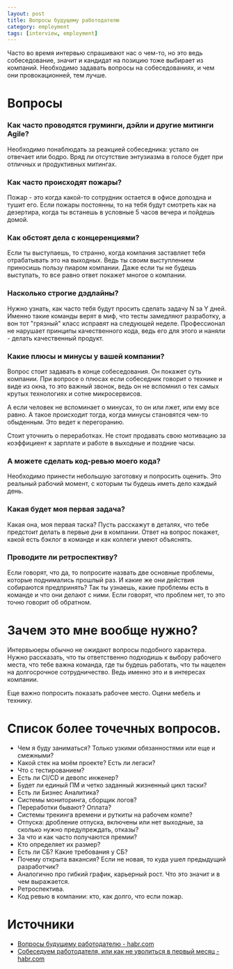 ```yaml
---
layout: post
title: Вопросы будущему работодателю
category: employment
tags: [interview, employment]
---
```


Часто во время интервью спрашивают нас о чем-то, но это ведь собеседование, значит и кандидат на позицию тоже выбирает из компаний. Необходимо задавать вопросы на собеседованиях, и чем они провокационней, тем лучше.

# Вопросы

### Как часто проводятся груминги, дэйли и другие митинги Agile?

Необходимо понаблюдать за реакцией собеседника: устало он отвечает или бодро. Вряд ли отсутствие энтузиазма в голосе будет при отличных и продуктивных митингах.

### Как часто происходят пожары?

Пожар - это когда какой-то сотрудник остается в офисе допоздна и тушит его. Если пожары постоянны, то на тебя будут смотреть как на дезертира, когда ты встанешь в условные 5 часов вечера и пойдешь домой.

### Как обстоят дела с концеренциями?

Если ты выступаешь, то странно, когда компания заставляет тебя отрабатывать это на выходных. Ведь ты своим выступлением приносишь пользу пиаром компании. Даже если ты не будешь выступать, то все равно ответ покажет многое о компании.

### Насколько строгие дэдлайны?

Нужно узнать, как часто тебя будут просить сделать задачу N за Y дней. Именно такие команды верят в миф, что тесты замедляют разработку, а вон тот "грязный" класс исправят на следующей неделе. Профессионал не нарушает принципы качественного кода, ведь его для этого и наняли - делать качественный продукт.

### Какие плюсы и минусы у вашей компании?

Вопрос стоит задавать в конце собеседования. Он покажет суть компании.  При вопросе о плюсах если собеседник говорит о технике и виде из окна, то это важный звонок, ведь он не вспомнил о тех самых крутых технологиях и сотне микросервисов. 

А если человек не вспоминает о минусах, то он или лжет, или ему все равно. А такое происходит тогда, когда минусы становятся чем-то обыденным. Это ведет к перегоранию.

Стоит уточнить о переработках. Не стоит продавать свою мотивацию за коэффициент к зарплате и работе в выходные и поздние часы.

### А можете сделать код-ревью моего кода?

Необходимо принести небольшую заготовку и попросить оценить. Это реальный рабочий момент, с которым ты будешь иметь дело каждый день.

### Какая будет моя первая задача?

Какая она, моя первая таска? Пусть расскажут в деталях, что тебе предстоит делать в первые дни в компании. Ответ на вопрос покажет, какой есть бэклог в команде и как коллеги умеют объяснять.

### Проводите ли ретроспективу?

Если говорят, что да, то попросите назвать две основные проблемы, которые поднимались прошлый раз. И какие же они действия собираются предпринять? Так ты узнаешь, какие проблемы есть в команде и что они делают с ними. Если говорят, что проблем нет, то это точно говорит об обратном.

# Зачем это мне вообще нужно?

Интервьюеры обычно не ожидают вопросы подобного характера. Нужно рассказать, что ты ответственно подходишь к выбору рабочего места, что тебе важна команда, где ты будешь работать, что ты нацелен на долгосрочное сотрудничество. Ведь именно это и в интересах компании. 

Еще важно попросить показать рабочее место. Оцени мебель и технику. 

# Список более точечных вопросов.

- Чем я буду заниматься? Только узкими обязанностями или еще и смежными?
- Какой стек на моём проекте? Есть ли легаси?
- Что с тестированием?
- Есть ли CI/CD и девопс инженер?
- Будет ли единый ПМ и четко заданный жизненный цикл таски?
- Есть ли Бизнес Аналитика?
- Системы мониторинга, сборщик логов?
- Переработки бывают? Оплата?
- Системы трекинга времени и руткиты на рабочем компе?
- Отпуска: дробление отпуска, включены или нет выходные, за сколько нужно предупреждать, отказы?
- За что и как часто получаются премии?
- Кто определяет их размер?
- Есть ли СБ? Какие требования у СБ?
- Почему открыта вакансия? Если не новая, то куда ушел предыдущий разработчик?
- Аналогично про гибкий график, карьерный рост. Что это значит и в чем выражается.
- Ретроспектива.
- Код ревью в компании: кто, как долго, что если пожар.

# Источники
- [Вопросы будущему работодателю - habr.com](https://habr.com/ru/post/466573/)
- [Собеседуем работодателя, или как не уволиться в первый месяц - habr.com](https://habr.com/ru/post/440244/)